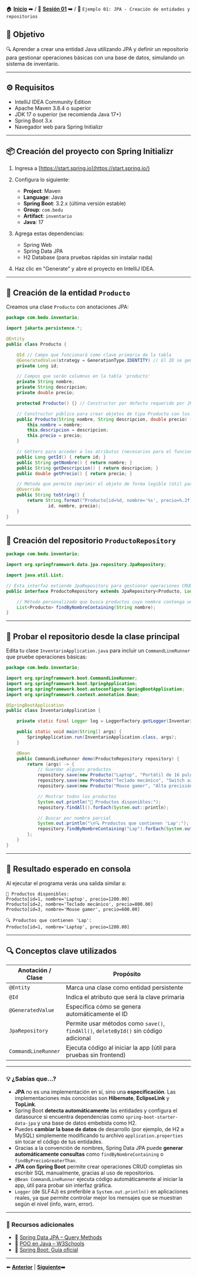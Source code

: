 🏠 [**Inicio**](../../Readme.md) ➡️ / 📖 [**Sesión 01**](../Readme.md) ➡️ / 📝 `Ejemplo 01: JPA - Creación de entidades y repositorios`

## 🎯 Objetivo

🔍 Aprender a crear una entidad Java utilizando JPA y definir un repositorio para gestionar operaciones básicas con una base de datos, simulando un sistema de inventario.

---

## ⚙️ Requisitos

- IntelliJ IDEA Community Edition
- Apache Maven 3.8.4 o superior
- JDK 17 o superior (se recomienda Java 17+)
- Spring Boot 3.x
- Navegador web para Spring Initializr

---

## 📦 Creación del proyecto con Spring Initializr

1. Ingresa a [https://start.spring.io](https://start.spring.io/)
2. Configura lo siguiente:
   - **Project**: Maven
   - **Language**: Java
   - **Spring Boot**: 3.2.x (última versión estable)
   - **Group**: `com.bedu`
   - **Artifact**: `inventario`
   - **Java**: 17
3. Agrega estas dependencias:
   - Spring Web
   - Spring Data JPA
   - H2 Database (para pruebas rápidas sin instalar nada)

4. Haz clic en "Generate" y abre el proyecto en IntelliJ IDEA.

---

## 🧱 Creación de la entidad `Producto`

Creamos una clase `Producto` con anotaciones JPA:

```java
package com.bedu.inventario;

import jakarta.persistence.*;

@Entity
public class Producto {

    @Id // Campo que funcionará como clave primaria de la tabla
    @GeneratedValue(strategy = GenerationType.IDENTITY) // El ID se generará automáticamente (autoincremental)
    private Long id;

    // Campos que serán columnas en la tabla 'producto'
    private String nombre;
    private String descripcion;
    private double precio;

    protected Producto() {} // Constructor por defecto requerido por JPA

    // Constructor público para crear objetos de tipo Producto con los campos necesarios
    public Producto(String nombre, String descripcion, double precio) {
        this.nombre = nombre;
        this.descripcion = descripcion;
        this.precio = precio;
    }

    // Getters para acceder a los atributos (necesarios para el funcionamiento de JPA y buenas prácticas)
    public Long getId() { return id; }
    public String getNombre() { return nombre; }
    public String getDescripcion() { return descripcion; }
    public double getPrecio() { return precio; }

    // Método que permite imprimir el objeto de forma legible (útil para logs o consola)
    @Override
    public String toString() {
        return String.format("Producto[id=%d, nombre='%s', precio=%.2f]",
                id, nombre, precio);
    }
}
```

---

## 📁 Creación del repositorio `ProductoRepository`

```java
package com.bedu.inventario;

import org.springframework.data.jpa.repository.JpaRepository;

import java.util.List;

// Esta interfaz extiende JpaRepository para gestionar operaciones CRUD sobre la entidad Producto
public interface ProductoRepository extends JpaRepository<Producto, Long> {

    // Método personalizado que busca productos cuyo nombre contenga un texto específico (no sensible a mayúsculas)
    List<Producto> findByNombreContaining(String nombre);
}
```

---

## 🚀 Probar el repositorio desde la clase principal

Edita tu clase `InventarioApplication.java` para incluir un `CommandLineRunner` que pruebe operaciones básicas:

```java
package com.bedu.inventario;

import org.springframework.boot.CommandLineRunner;
import org.springframework.boot.SpringApplication;
import org.springframework.boot.autoconfigure.SpringBootApplication;
import org.springframework.context.annotation.Bean;

@SpringBootApplication
public class InventarioApplication {

    private static final Logger log = LoggerFactory.getLogger(InventarioApplication.class);

    public static void main(String[] args) {
        SpringApplication.run(InventarioApplication.class, args);
    }

    @Bean
    public CommandLineRunner demo(ProductoRepository repository) {
        return (args) -> {
            // Guardar algunos productos
            repository.save(new Producto("Laptop", "Portátil de 16 pulgadas", 1200.00));
            repository.save(new Producto("Teclado mecánico", "Switch azul", 800.00));
            repository.save(new Producto("Mouse gamer", "Alta precisión", 600.00));

            // Mostrar todos los productos
			System.out.println("📂 Productos disponibles:");
			repository.findAll().forEach(System.out::println);

			// Buscar por nombre parcial
			System.out.println("\n🔍 Productos que contienen 'Lap':");
			repository.findByNombreContaining("Lap").forEach(System.out::println);
        };
    }
}
```

---

## 🧪 Resultado esperado en consola

Al ejecutar el programa verás una salida similar a:

```
📂 Productos disponibles:
Producto[id=1, nombre='Laptop', precio=1200.00]
Producto[id=2, nombre='Teclado mecánico', precio=800.00]
Producto[id=3, nombre='Mouse gamer', precio=600.00]

🔍 Productos que contienen 'Lap':
Producto[id=1, nombre='Laptop', precio=1200.00]
```

---

## 🔍 Conceptos clave utilizados

| Anotación / Clase | Propósito |
|-------------------|-----------|
| `@Entity`         | Marca una clase como entidad persistente |
| `@Id`             | Indica el atributo que será la clave primaria |
| `@GeneratedValue` | Especifica cómo se genera automáticamente el ID |
| `JpaRepository`   | Permite usar métodos como `save()`, `findAll()`, `deleteById()` sin código adicional |
| `CommandLineRunner` | Ejecuta código al iniciar la app (útil para pruebas sin frontend) |

---

### 💡 ¿Sabías que...?

- **JPA** no es una implementación en sí, sino una **especificación**. Las implementaciones más conocidas son **Hibernate**, **EclipseLink** y **TopLink**.
- Spring Boot **detecta automáticamente** las entidades y configura el datasource si encuentra dependencias como `spring-boot-starter-data-jpa` y una base de datos embebida como H2.
- Puedes **cambiar la base de datos** de desarrollo (por ejemplo, de H2 a MySQL) simplemente modificando tu archivo `application.properties` sin tocar el código de tus entidades.
- Gracias a la convención de nombres, Spring Data JPA puede **generar automáticamente consultas** como `findByNombreContaining` o `findByPrecioGreaterThan`.
- **JPA con Spring Boot** permite crear operaciones CRUD completas sin escribir SQL manualmente, gracias al uso de repositorios.
- `@Bean CommandLineRunner` ejecuta código automáticamente al iniciar la app, útil para probar sin interfaz gráfica.
- `Logger` (de SLF4J) es preferible a `System.out.println()` en aplicaciones reales, ya que permite controlar mejor los mensajes que se muestran según el nivel (info, warn, error).

---

### 📘 Recursos adicionales

- 🔗 [Spring Data JPA – Query Methods](https://docs.spring.io/spring-data/jpa/docs/current/reference/html/#repositories.query-methods)
- 🔗 [POO en Java – W3Schools](https://www.w3schools.com/java/java_oop.asp)
- 🔗 [Spring Boot: Guía oficial](https://spring.io/projects/spring-boot)

---

⬅️ [**Anterior**](../Readme.md) | [**Siguiente**](../Reto-01/Readme.md)➡️  